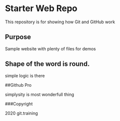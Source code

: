 # Starter Web Repo

This repository is for showing how Git and GitHub work

## Purpose

Sample website with plenty of files for demos

## Shape of the word is round.

simple logic is there


##Github Pro

simplysity is most wonderfull thing

###Copyright

2020 git.training